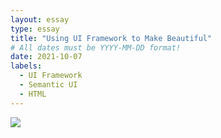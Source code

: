 ```yaml
---
layout: essay
type: essay
title: "Using UI Framework to Make Beautiful"
# All dates must be YYYY-MM-DD format!
date: 2021-10-07
labels:
  - UI Framework
  - Semantic UI
  - HTML
---
```


<img class="ui centered image large rounded" src="../images/semanticLOGO.jpg">